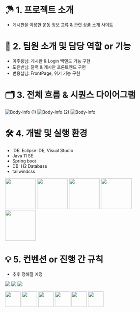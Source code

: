 # ☂ 1. 프로젝트 소개
- 게시판을 이용한 운동 정보 교류 & 관련 상품 소개 사이트

# 🚀 2. 팀원 소개 및 담당 역할 or 기능
- 이주용님: 게시판 & Login 백엔드 기능 구현
- 도은빈님: 달력 & 게시판 프론트엔드 구현
- 변웅섭님: FrontPage, 위키 기능 구현

# 🗂 3. 전체 흐름 & 시퀀스 다이어그램
![Body-Info (1)](https://user-images.githubusercontent.com/111172834/192197400-a4c091e6-95b6-4a9e-927c-dd7e495e46bb.jpg)
![Body-Info (2)](https://user-images.githubusercontent.com/111172834/192197622-3fdfd28f-f183-4bb7-bf55-5cbcb2be40ee.jpg)
![Body-Info](https://user-images.githubusercontent.com/111172834/192197348-66a6fedb-cf02-44cf-83e2-4431541ac44c.jpg)


# 🛠 4. 개발 및 실행 환경
- IDE: Eclipse IDE, Visual Studio 
- Java 11 SE 
- Spring boot 
- DB: H2 Database 
- tailwindcss 

<img src="https://user-images.githubusercontent.com/107213931/192180887-2edc7011-1df2-4f31-8f79-41a93fd3c9fb.png" width="100" height="100"/>  <img src="https://user-images.githubusercontent.com/107213931/192180938-e7abd829-6a48-49da-925d-4ee6372726f1.png" width="100" height="100"/>  <img src="https://user-images.githubusercontent.com/107213931/192180984-e55048bb-9a95-4d69-a77d-5ac6c92628e6.png" width="100" height="100"/>  <img src="https://user-images.githubusercontent.com/107213931/192181031-681b88f4-8526-4b37-b450-e908b0f42b7d.png" width="100" height="100"/>  <img src="https://user-images.githubusercontent.com/111172834/192182742-f31609a5-658a-4902-a162-a7f171b13919.png" width="100" height="100"/>

# 💡 5. 컨벤션 or 진행 간 규칙
- 추후 정해질 예정



<p>
<img src="https://img.shields.io/badge/HTML5-E34F26?&style=flat-square&logo=html5&logoColor=white"/> 
<img src="https://img.shields.io/badge/CSS3-1572B6?style=flat-square&logo=css3&logoColor=white" /> 
<img src="https://img.shields.io/badge/JavaScript-323330?style=flat-square&logo=javascript&logoColor=F7DF1E" />

</p>

<p>
<img src="https://cdn.jsdelivr.net/gh/devicons/devicon/icons/html5/html5-original-wordmark.svg" width="50" height="50"/>
<img src="https://cdn.jsdelivr.net/gh/devicons/devicon/icons/css3/css3-original-wordmark.svg" width="50" height="50"/>
<img src="https://cdn.jsdelivr.net/gh/devicons/devicon/icons/javascript/javascript-original.svg" width="50" height="50"/>
<img src="https://cdn.jsdelivr.net/gh/devicons/devicon/icons/java/java-original-wordmark.svg" width="50" height="50"/>
<img src="https://cdn.jsdelivr.net/gh/devicons/devicon/icons/spring/spring-original-wordmark.svg" width="50" height="50"/>
<img src="https://cdn.jsdelivr.net/gh/devicons/devicon/icons/vscode/vscode-original-wordmark.svg" width="50" height="50"/>
</p>
